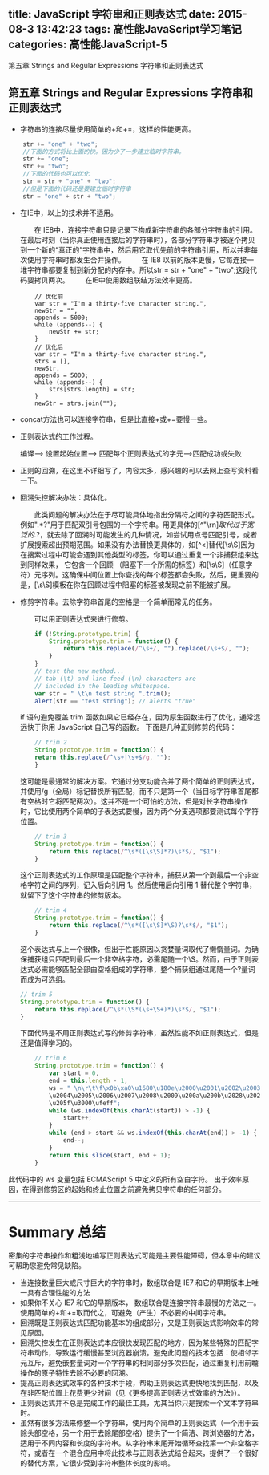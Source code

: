 title: JavaScript 字符串和正则表达式
date: 2015-08-3 13:42:23
tags: 高性能JavaScript学习笔记
categories: 高性能JavaScript-5
---
第五章 Strings and Regular Expressions 字符串和正则表达式
<!--more-->

**第五章 Strings and Regular Expressions 字符串和正则表达式**
---
- 字符串的连接尽量使用简单的+和+=，这样的性能更高。
```js
	str += "one" + "two";
	//下面的方式将比上面的快。因为少了一步建立临时字符串。
	str += "one";
	str += "two";
	//下面的代码也可以优化
	str = str + "one" + "two";
	//但是下面的代码还是要建立临时字符串
	str = "one" + str + "two";
```
- 在IE中，以上的技术并不适用。

    　　在 IE8中，连接字符串只是记录下构成新字符串的各部分字符串的引用。在最后时刻（当你真正使用连接后的字符串时），各部分字符串才被逐个拷贝到一个新的“真正的”字符串中，然后用它取代先前的字符串引用，所以并非每次使用字符串时都发生合并操作。
    　　在 IE8 以前的版本更慢，它每连接一堆字符串都要复制到新分配的内存中。所以str = str + "one" + "two";这段代码要拷贝两次。
    　　在IE中使用数组联结方法效率更高。
    ```
    	// 优化前
    	var str = "I'm a thirty-five character string.",
    	newStr = "",
    	appends = 5000;
    	while (appends--) {
    		newStr += str;
    	}
    	// 优化后
    	var str = "I'm a thirty-five character string.",
    	strs = [],
    	newStr,
    	appends = 5000;
    	while (appends--) {
    		strs[strs.length] = str;
    	}
    	newStr = strs.join("");
    ```
- concat方法也可以连接字符串，但是比直接+或+=要慢一些。

- 正则表达式的工作过程。

    编译--> 设置起始位置--> 匹配每个正则表达式的字元-->匹配成功或失败
- 正则的回溯，在这里不详细写了，内容太多，感兴趣的可以去网上查写资料看一下。

- 回溯失控解决办法：具体化。

    　　此类问题的解决办法在于尽可能具体地指出分隔符之间的字符匹配形式。例如".*?"用于匹配双引号包围的一个字符串。用更具体的[^"\rn]*取代过于宽泛的.*?，就去除了回溯时可能发生的几种情况，如尝试用点号匹配引号，或者扩展搜索超出预期范围。如果没有办法替换更具体的，如[^<]替代[\s\S]因为在搜索过程中可能会遇到其他类型的标签，你可以通过重复一个非捕获组来达到同样效果， 它包含一个回顾 （阻塞下一个所需的标签）和[\s\S]（任意字符）元序列。这确保中间位置上你查找的每个标签都会失败，然后，更重要的是，[\s\S]模板在你在回顾过程中阻塞的标签被发现之前不能被扩展。

- 修剪字符串。去除字符串首尾的空格是一个简单而常见的任务。

    　　可以用正则表达式来进行修剪。
    ```js
    	if (!String.prototype.trim) {
    		String.prototype.trim = function() {
    			return this.replace(/^\s+/, "").replace(/\s+$/, "");
    		}
    	}
    	// test the new method...
    	// tab (\t) and line feed (\n) characters are
    	// included in the leading whitespace.
    	var str = " \t\n test string ".trim();
    	alert(str == "test string"); // alerts "true"
    ```
    if 语句避免覆盖 trim 函数如果它已经存在，因为原生函数进行了优化，通常远远快于你用 JavaScript 自己写的函数。
    下面是几种正则修剪的代码：
    ```js
    	// trim 2
    	String.prototype.trim = function() {
    	return this.replace(/^\s+|\s+$/g, "");
    	}
    ```
    这可能是最通常的解决方案。它通过分支功能合并了两个简单的正则表达式，并使用/g（全局）标记替换所有匹配，而不只是第一个（当目标字符串首尾都有空格时它将匹配两次）。这并不是一个可怕的方法，但是对长字符串操作时，它比使用两个简单的子表达式要慢，因为两个分支选项都要测试每个字符位置。
    ```js
    	// trim 3
    	String.prototype.trim = function() {
    		return this.replace(/^\s*([\s\S]*?)\s*$/, "$1");
    	}
    ```
    这个正则表达式的工作原理是匹配整个字符串，捕获从第一个到最后一个非空格字符之间的序列，记入后向引用 1。然后使用后向引用 1 替代整个字符串，就留下了这个字符串的修剪版本。
    ```js
    	// trim 4
    	String.prototype.trim = function() {
    		return this.replace(/^\s*([\s\S]*\S)?\s*$/, "$1");
    	}
    ```
    这个表达式与上一个很像，但出于性能原因以贪婪量词取代了懒惰量词。为确保捕获组只匹配到最后一个非空格字符，必需尾随一个\S。然而，由于正则表达式必需能够匹配全部由空格组成的字符串，整个捕获组通过尾随一个?量词而成为可选组。
    ```js
	// trim 5
	String.prototype.trim = function() {
		return this.replace(/^\s*(\S*(\s+\S+)*)\s*$/, "$1");
	}
    ```
    下面代码是不用正则表达式写的修剪字符串，虽然性能不如正则表达式，但是还是值得学习的。
    ```js
    	// trim 6
    	String.prototype.trim = function() {
    		var start = 0,
    		end = this.length - 1,
    		ws = " \n\r\t\f\x0b\xa0\u1680\u180e\u2000\u2001\u2002\u2003
    		\u2004\u2005\u2006\u2007\u2008\u2009\u200a\u200b\u2028\u2029\u202f
    		\u205f\u3000\ufeff";
    		while (ws.indexOf(this.charAt(start)) > -1) {
    			start++;
    		}
    		while (end > start && ws.indexOf(this.charAt(end)) > -1) {
    			end--;
    		}
    		return this.slice(start, end + 1);
    	}
    ```
此代码中的 ws 变量包括 ECMAScript 5 中定义的所有空白字符。 出于效率原因，在得到修剪区的起始和终止位置之前避免拷贝字符串的任何部分。

---
Summary 总结
===
密集的字符串操作和粗浅地编写正则表达式可能是主要性能障碍，但本章中的建议可帮助您避免常见缺陷。

- 当连接数量巨大或尺寸巨大的字符串时，数组联合是 IE7 和它的早期版本上唯一具有合理性能的方法
- 如果你不关心 IE7 和它的早期版本， 数组联合是连接字符串最慢的方法之一。使用简单的+和+=取而代之，可避免（产生）不必要的中间字符串。
- 回溯既是正则表达式匹配功能基本的组成部分，又是正则表达式影响效率的常见原因。
- 回溯失控发生在正则表达式本应很快发现匹配的地方，因为某些特殊的匹配字符串动作，导致运行缓慢甚至浏览器崩溃。避免此问题的技术包括：使相邻字元互斥，避免嵌套量词对一个字符串的相同部分多次匹配，通过重复利用前瞻操作的原子特性去除不必要的回溯。
- 提高正则表达式效率的各种技术手段，帮助正则表达式更快地找到匹配，以及在非匹配位置上花费更少时间（见《更多提高正则表达式效率的方法》）。
- 正则表达式并不总是完成工作的最佳工具，尤其当你只是搜索一个文本字符串时。
- 虽然有很多方法来修整一个字符串，使用两个简单的正则表达式（一个用于去除头部空格，另一个用于去除尾部空格）提供了一个简洁、跨浏览器的方法，适用于不同内容和长度的字符串。从字符串末尾开始循环查找第一个非空格字符，或者在一个混合应用中将此技术与正则表达式结合起来，提供了一个很好的替代方案，它很少受到字符串整体长度的影响。
